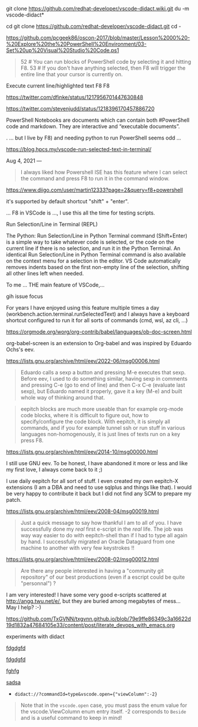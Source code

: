 







git clone https://github.com/redhat-developer/vscode-didact.wiki.git
du -m vscode-didact*

cd
git clone https://github.com/redhat-developer/vscode-didact.git
cd -

















https://github.com/pcgeek86/oscon-2017/blob/master/Lesson%2000%20-%20Explore%20the%20PowerShell%20Environment/03-Set%20up%20Visual%20Studio%20Code.ps1

> 
> 52 # You can run blocks of PowerShell code by selecting it and hitting F8. 53 # If you don't have anything selected, then F8 will trigger the entire line that your cursor is currently on.

Execute current line/highlighted text F8 F8



https://twitter.com/dfinke/status/1217956701447630848

https://twitter.com/stevenjudd/status/1218396170457886720

PowerShell Notebooks are documents which can contain both #PowerShell code and markdown. They are interactive and “executable documents”.

. ... but I live by F8) and needing python to run PowerShell seems odd ...


https://blog.hpcs.my/vscode-run-selected-text-in-terminal/

Aug 4, 2021 —
> I always liked how Powershell ISE has this feature where I can select the command and press F8 to run it in the command window.

https://www.diigo.com/user/martin12333?page=2&query=f8+powershell


it's supported by default shortcut "shift" + "enter".


... F8 in VSCode is ..., I use this all the time for testing scripts.









Run Selection/Line in Terminal (REPL)

The Python: Run Selection/Line in Python Terminal command (Shift+Enter) is a simple way to take whatever code is selected, or the code on the current line if there is no selection, and run it in the Python Terminal. An identical Run Selection/Line in Python Terminal command is also available on the context menu for a selection in the editor.
VS Code automatically removes indents based on the first non-empty line of the selection, shifting all other lines left when needed.








To me ... THE main feature of VSCode,...



gih issue focus

For years I have enjoyed using this feature multiple times a day (workbench.action.terminal.runSelectedText) and I always have a keyboard shortcut configured to run it for all sorts of commands (cmd, wsl, az cli, ...)




















https://orgmode.org/worg/org-contrib/babel/languages/ob-doc-screen.html

org-babel-screen is an extension to Org-babel and was inspired by Eduardo Ochs's eev.



https://lists.gnu.org/archive/html/eev/2022-06/msg00006.html

>  Eduardo calls a sexp a button and pressing M-e executes that sexp. Before eev, I used to do something similar, having sexp in comments and pressing C-e (go to end of line) and then C-x C-e (evaluate last sexp), but Eduardo named it properly, gave it a key (M-e) and built whole way of thinking around that.


> eepitch blocks are much more useable than for example org-mode code blocks, where it is difficult to figure out, how to specify/configure the code block. With eepitch, it is simply all commands, and if you for example tunnel ssh or run stuff in various languages non-homogenously, it is just lines of texts run on a key press F8.









https://lists.gnu.org/archive/html/eev/2014-10/msg00000.html



I still use GNU eev. To be honest, I have abandoned it more or less and
like my first love, I always come back to it ;)

I use daily eepitch for all sort of stuff. I even created my own eepitch-X extensions (I am a DBA and need to use sqlplus and things like that). I would be very happy to contribute it back but I did not find any SCM to prepare my patch.








https://lists.gnu.org/archive/html/eev/2008-04/msg00019.html

> Just a quick message to say how thankful I am to all of you. I have successfully done my *real* first e-script in the *real* life. The job was way way easier to do with eepitch-shell than if I had to type all again by hand. I successfully migrated an Oracle Dataguard from one machine to another with very few keystrokes !!














https://lists.gnu.org/archive/html/eev/2008-02/msg00012.html



   > Are there any people interested in having a "community git
   > repository" of our best productions (even if a escript could be
   > quite "personnal") ?

   I am very interested! I have some very good e-scripts scattered at
   <http://angg.twu.net/e/>, but they are buried among megabytes of
   mess... May I help? :-)






















https://github.com/TxGVNN/txgvnn.github.io/blob/79e9ffe86349c3a16622d19d1832a47684105e33/content/post/literate_devops_with_emacs.org









experiments with didact




[fdgdgfd](vscode://redhat.vscode-didact?commandId=vscode.didact.openTutorial)

[fdgdgfd](vscode://redhat.vscode-didact?commandId=vscode.didact.startDidact)


[fghfg](didact://?commandId=vscode.didact.openTutorial)


[sadsa](vscode://redhat.vscode-didact?commandId=workbench.action.terminal.renameWithArg&json={"name":"aNewName"})

* `didact://?commandId=type&vscode.open={"viewColumn":-2}`

> Note that in the `vscode.open` case, you must pass the enum value for the vscode.ViewColumn enum entry itself. -2 corresponds to `Beside` and is a useful command to keep in mind!
